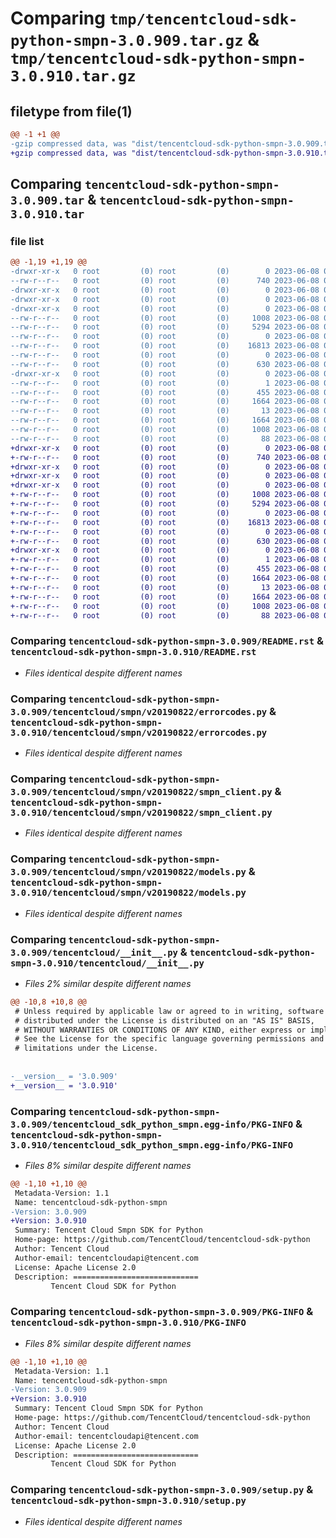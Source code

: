 # Comparing `tmp/tencentcloud-sdk-python-smpn-3.0.909.tar.gz` & `tmp/tencentcloud-sdk-python-smpn-3.0.910.tar.gz`

## filetype from file(1)

```diff
@@ -1 +1 @@
-gzip compressed data, was "dist/tencentcloud-sdk-python-smpn-3.0.909.tar", last modified: Thu Jun  8 00:31:53 2023, max compression
+gzip compressed data, was "dist/tencentcloud-sdk-python-smpn-3.0.910.tar", last modified: Thu Jun  8 09:18:11 2023, max compression
```

## Comparing `tencentcloud-sdk-python-smpn-3.0.909.tar` & `tencentcloud-sdk-python-smpn-3.0.910.tar`

### file list

```diff
@@ -1,19 +1,19 @@
-drwxr-xr-x   0 root         (0) root         (0)        0 2023-06-08 00:31:53.000000 tencentcloud-sdk-python-smpn-3.0.909/
--rw-r--r--   0 root         (0) root         (0)      740 2023-06-08 00:31:53.000000 tencentcloud-sdk-python-smpn-3.0.909/README.rst
-drwxr-xr-x   0 root         (0) root         (0)        0 2023-06-08 00:31:53.000000 tencentcloud-sdk-python-smpn-3.0.909/tencentcloud/
-drwxr-xr-x   0 root         (0) root         (0)        0 2023-06-08 00:31:53.000000 tencentcloud-sdk-python-smpn-3.0.909/tencentcloud/smpn/
-drwxr-xr-x   0 root         (0) root         (0)        0 2023-06-08 00:31:53.000000 tencentcloud-sdk-python-smpn-3.0.909/tencentcloud/smpn/v20190822/
--rw-r--r--   0 root         (0) root         (0)     1008 2023-06-08 00:31:53.000000 tencentcloud-sdk-python-smpn-3.0.909/tencentcloud/smpn/v20190822/errorcodes.py
--rw-r--r--   0 root         (0) root         (0)     5294 2023-06-08 00:31:53.000000 tencentcloud-sdk-python-smpn-3.0.909/tencentcloud/smpn/v20190822/smpn_client.py
--rw-r--r--   0 root         (0) root         (0)        0 2023-06-08 00:31:53.000000 tencentcloud-sdk-python-smpn-3.0.909/tencentcloud/smpn/v20190822/__init__.py
--rw-r--r--   0 root         (0) root         (0)    16813 2023-06-08 00:31:53.000000 tencentcloud-sdk-python-smpn-3.0.909/tencentcloud/smpn/v20190822/models.py
--rw-r--r--   0 root         (0) root         (0)        0 2023-06-08 00:31:53.000000 tencentcloud-sdk-python-smpn-3.0.909/tencentcloud/smpn/__init__.py
--rw-r--r--   0 root         (0) root         (0)      630 2023-06-08 00:31:53.000000 tencentcloud-sdk-python-smpn-3.0.909/tencentcloud/__init__.py
-drwxr-xr-x   0 root         (0) root         (0)        0 2023-06-08 00:31:53.000000 tencentcloud-sdk-python-smpn-3.0.909/tencentcloud_sdk_python_smpn.egg-info/
--rw-r--r--   0 root         (0) root         (0)        1 2023-06-08 00:31:53.000000 tencentcloud-sdk-python-smpn-3.0.909/tencentcloud_sdk_python_smpn.egg-info/dependency_links.txt
--rw-r--r--   0 root         (0) root         (0)      455 2023-06-08 00:31:53.000000 tencentcloud-sdk-python-smpn-3.0.909/tencentcloud_sdk_python_smpn.egg-info/SOURCES.txt
--rw-r--r--   0 root         (0) root         (0)     1664 2023-06-08 00:31:53.000000 tencentcloud-sdk-python-smpn-3.0.909/tencentcloud_sdk_python_smpn.egg-info/PKG-INFO
--rw-r--r--   0 root         (0) root         (0)       13 2023-06-08 00:31:53.000000 tencentcloud-sdk-python-smpn-3.0.909/tencentcloud_sdk_python_smpn.egg-info/top_level.txt
--rw-r--r--   0 root         (0) root         (0)     1664 2023-06-08 00:31:53.000000 tencentcloud-sdk-python-smpn-3.0.909/PKG-INFO
--rw-r--r--   0 root         (0) root         (0)     1008 2023-06-08 00:31:53.000000 tencentcloud-sdk-python-smpn-3.0.909/setup.py
--rw-r--r--   0 root         (0) root         (0)       88 2023-06-08 00:31:53.000000 tencentcloud-sdk-python-smpn-3.0.909/setup.cfg
+drwxr-xr-x   0 root         (0) root         (0)        0 2023-06-08 09:18:11.000000 tencentcloud-sdk-python-smpn-3.0.910/
+-rw-r--r--   0 root         (0) root         (0)      740 2023-06-08 09:18:11.000000 tencentcloud-sdk-python-smpn-3.0.910/README.rst
+drwxr-xr-x   0 root         (0) root         (0)        0 2023-06-08 09:18:11.000000 tencentcloud-sdk-python-smpn-3.0.910/tencentcloud/
+drwxr-xr-x   0 root         (0) root         (0)        0 2023-06-08 09:18:11.000000 tencentcloud-sdk-python-smpn-3.0.910/tencentcloud/smpn/
+drwxr-xr-x   0 root         (0) root         (0)        0 2023-06-08 09:18:11.000000 tencentcloud-sdk-python-smpn-3.0.910/tencentcloud/smpn/v20190822/
+-rw-r--r--   0 root         (0) root         (0)     1008 2023-06-08 09:18:11.000000 tencentcloud-sdk-python-smpn-3.0.910/tencentcloud/smpn/v20190822/errorcodes.py
+-rw-r--r--   0 root         (0) root         (0)     5294 2023-06-08 09:18:11.000000 tencentcloud-sdk-python-smpn-3.0.910/tencentcloud/smpn/v20190822/smpn_client.py
+-rw-r--r--   0 root         (0) root         (0)        0 2023-06-08 09:18:11.000000 tencentcloud-sdk-python-smpn-3.0.910/tencentcloud/smpn/v20190822/__init__.py
+-rw-r--r--   0 root         (0) root         (0)    16813 2023-06-08 09:18:11.000000 tencentcloud-sdk-python-smpn-3.0.910/tencentcloud/smpn/v20190822/models.py
+-rw-r--r--   0 root         (0) root         (0)        0 2023-06-08 09:18:11.000000 tencentcloud-sdk-python-smpn-3.0.910/tencentcloud/smpn/__init__.py
+-rw-r--r--   0 root         (0) root         (0)      630 2023-06-08 09:18:11.000000 tencentcloud-sdk-python-smpn-3.0.910/tencentcloud/__init__.py
+drwxr-xr-x   0 root         (0) root         (0)        0 2023-06-08 09:18:11.000000 tencentcloud-sdk-python-smpn-3.0.910/tencentcloud_sdk_python_smpn.egg-info/
+-rw-r--r--   0 root         (0) root         (0)        1 2023-06-08 09:18:11.000000 tencentcloud-sdk-python-smpn-3.0.910/tencentcloud_sdk_python_smpn.egg-info/dependency_links.txt
+-rw-r--r--   0 root         (0) root         (0)      455 2023-06-08 09:18:11.000000 tencentcloud-sdk-python-smpn-3.0.910/tencentcloud_sdk_python_smpn.egg-info/SOURCES.txt
+-rw-r--r--   0 root         (0) root         (0)     1664 2023-06-08 09:18:11.000000 tencentcloud-sdk-python-smpn-3.0.910/tencentcloud_sdk_python_smpn.egg-info/PKG-INFO
+-rw-r--r--   0 root         (0) root         (0)       13 2023-06-08 09:18:11.000000 tencentcloud-sdk-python-smpn-3.0.910/tencentcloud_sdk_python_smpn.egg-info/top_level.txt
+-rw-r--r--   0 root         (0) root         (0)     1664 2023-06-08 09:18:11.000000 tencentcloud-sdk-python-smpn-3.0.910/PKG-INFO
+-rw-r--r--   0 root         (0) root         (0)     1008 2023-06-08 09:18:11.000000 tencentcloud-sdk-python-smpn-3.0.910/setup.py
+-rw-r--r--   0 root         (0) root         (0)       88 2023-06-08 09:18:11.000000 tencentcloud-sdk-python-smpn-3.0.910/setup.cfg
```

### Comparing `tencentcloud-sdk-python-smpn-3.0.909/README.rst` & `tencentcloud-sdk-python-smpn-3.0.910/README.rst`

 * *Files identical despite different names*

### Comparing `tencentcloud-sdk-python-smpn-3.0.909/tencentcloud/smpn/v20190822/errorcodes.py` & `tencentcloud-sdk-python-smpn-3.0.910/tencentcloud/smpn/v20190822/errorcodes.py`

 * *Files identical despite different names*

### Comparing `tencentcloud-sdk-python-smpn-3.0.909/tencentcloud/smpn/v20190822/smpn_client.py` & `tencentcloud-sdk-python-smpn-3.0.910/tencentcloud/smpn/v20190822/smpn_client.py`

 * *Files identical despite different names*

### Comparing `tencentcloud-sdk-python-smpn-3.0.909/tencentcloud/smpn/v20190822/models.py` & `tencentcloud-sdk-python-smpn-3.0.910/tencentcloud/smpn/v20190822/models.py`

 * *Files identical despite different names*

### Comparing `tencentcloud-sdk-python-smpn-3.0.909/tencentcloud/__init__.py` & `tencentcloud-sdk-python-smpn-3.0.910/tencentcloud/__init__.py`

 * *Files 2% similar despite different names*

```diff
@@ -10,8 +10,8 @@
 # Unless required by applicable law or agreed to in writing, software
 # distributed under the License is distributed on an "AS IS" BASIS,
 # WITHOUT WARRANTIES OR CONDITIONS OF ANY KIND, either express or implied.
 # See the License for the specific language governing permissions and
 # limitations under the License.
 
 
-__version__ = '3.0.909'
+__version__ = '3.0.910'
```

### Comparing `tencentcloud-sdk-python-smpn-3.0.909/tencentcloud_sdk_python_smpn.egg-info/PKG-INFO` & `tencentcloud-sdk-python-smpn-3.0.910/tencentcloud_sdk_python_smpn.egg-info/PKG-INFO`

 * *Files 8% similar despite different names*

```diff
@@ -1,10 +1,10 @@
 Metadata-Version: 1.1
 Name: tencentcloud-sdk-python-smpn
-Version: 3.0.909
+Version: 3.0.910
 Summary: Tencent Cloud Smpn SDK for Python
 Home-page: https://github.com/TencentCloud/tencentcloud-sdk-python
 Author: Tencent Cloud
 Author-email: tencentcloudapi@tencent.com
 License: Apache License 2.0
 Description: ============================
         Tencent Cloud SDK for Python
```

### Comparing `tencentcloud-sdk-python-smpn-3.0.909/PKG-INFO` & `tencentcloud-sdk-python-smpn-3.0.910/PKG-INFO`

 * *Files 8% similar despite different names*

```diff
@@ -1,10 +1,10 @@
 Metadata-Version: 1.1
 Name: tencentcloud-sdk-python-smpn
-Version: 3.0.909
+Version: 3.0.910
 Summary: Tencent Cloud Smpn SDK for Python
 Home-page: https://github.com/TencentCloud/tencentcloud-sdk-python
 Author: Tencent Cloud
 Author-email: tencentcloudapi@tencent.com
 License: Apache License 2.0
 Description: ============================
         Tencent Cloud SDK for Python
```

### Comparing `tencentcloud-sdk-python-smpn-3.0.909/setup.py` & `tencentcloud-sdk-python-smpn-3.0.910/setup.py`

 * *Files identical despite different names*

